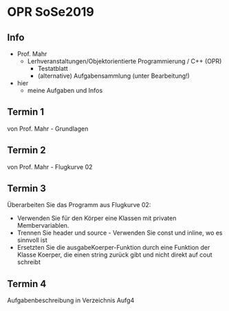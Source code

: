 # OPR SoSe2019

## Info
- Prof. Mahr
  - Lerhveranstaltungen/Objektorientierte Programmierung / C++ (OPR)
    - Testatblatt
    - (alternative) Aufgabensammlung (unter Bearbeitung!)
- hier
  - meine Aufgaben und Infos

## Termin 1
von Prof. Mahr - Grundlagen
## Termin 2
von Prof. Mahr - Flugkurve 02
## Termin 3
Überarbeiten Sie das Programm aus Flugkurve 02:
- Verwenden Sie für den Körper eine Klassen mit privaten Membervariablen.
- Trennen Sie header und source - Verwenden Sie const und inline, wo es sinnvoll ist
- Ersetzten Sie die ausgabeKoerper-Funktion durch eine Funktion der Klasse Koerper, die einen string zurück gibt und nicht direkt auf cout schreibt
## Termin 4
Aufgabenbeschreibung in Verzeichnis Aufg4
